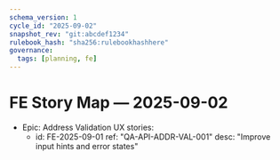 ```yaml
---
schema_version: 1
cycle_id: "2025-09-02"
snapshot_rev: "git:abcdef1234"
rulebook_hash: "sha256:rulebookhashhere"
governance:
  tags: [planning, fe]
---
```


# FE Story Map — 2025-09-02

- Epic: Address Validation UX
  stories:
    - id: FE-2025-09-01
      ref: "QA-API-ADDR-VAL-001"
      desc: "Improve input hints and error states"
